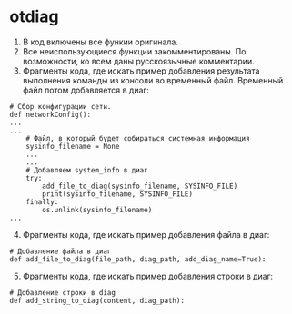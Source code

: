 # otdiag

1. В код включены все функии оригинала. 
2. Все неиспользующиеся функции закомментированы. По возможности, ко всем даны русскоязычные комментарии.
3. Фрагменты кода, где искать пример добавления результата выполнения команды из консоли во временный файл. Временный файл потом добавляется в диаг:
```
# Сбор конфигурации сети.
def networkConfig():
...
...
    # Файл, в который будет собираться системная информация
    sysinfo_filename = None
    ...
    ...
    # Добавляем system_info в диаг
    try:
        add_file_to_diag(sysinfo_filename, SYSINFO_FILE)
        print(sysinfo_filename, SYSINFO_FILE)
    finally:
        os.unlink(sysinfo_filename)
...
```

4. Фрагменты кода, где искать пример добавления файла  в диаг:
```
# Добавление файла в диаг
def add_file_to_diag(file_path, diag_path, add_diag_name=True):
```
5. Фрагменты кода, где искать пример добавления строки  в диаг:
```
# Добавление строки в diag
def add_string_to_diag(content, diag_path):
```
